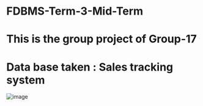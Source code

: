 # FDBMS-Term-3-Mid-Term
# This is the group project of Group-17
# Data base taken : Sales tracking system 
![image](https://user-images.githubusercontent.com/93215903/157845056-eb09855a-011b-4aee-b3d4-5e03dad3369e.png)
